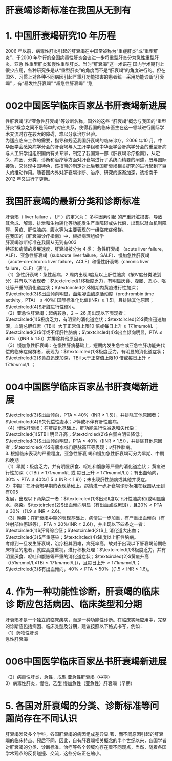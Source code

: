 # 肝衰竭诊断标准在我国从无到有  
# 1. 中国肝衰竭研究10 年历程  
2006 年以前，病毒性肝炎引起的肝衰竭在中国常被称为“重症肝炎”或“重型肝炎”，于2000 年举行的全国病毒性肝炎会议进一步将重型肝炎分为急性重型肝炎、亚急 性重型肝炎和慢性重型肝炎。当时“肝衰竭”这一术语在 国内学术期刊上很少应用，各种研究多是从“重型肝炎”的角度而不是“肝衰竭”的角度进行的。但在国外，习惯上对各种不同病因引起严重肝功能损害的患者统一采用功能诊断“肝衰竭” ，有“暴发性肝衰竭” “超急性肝衰竭” “急  
# 002中国医学临床百家丛书肝衰竭新进展  
性肝衰竭”和“亚急性肝衰竭”等诊断名称。国外的这些 “肝衰竭”概念与我国的“重型肝炎”概念之间不是简单的对应关系，使得我国的临床医生在这一领域进行国际学术交流时存在较大的障碍，难以分享治疗经验。  
为适应临床工作的需要，指导和规范我国肝衰竭的临床诊疗，2006 年10 月，中华医学会感染病学分会的肝衰竭与人工肝学组和中华医学会肝病学分会的重型肝病与人工肝学组组织国内有关专家，制定了我国第一部《肝衰竭诊疗指南》，从定义、病因、分类、诊断和治疗等方面对肝衰竭进行了系统而精要的阐述，既与国际接轨，又体现中国特色，该指南的制定对此后我国肝衰竭相关研究的进行起到了巨大的推动作用。随着国内外对肝衰竭诊断、治疗、研究的逐渐加深，该指南于2012 年又进行了更新。  
#  我国肝衰竭的最新分类和诊断标准  
肝衰竭（ liver failure ， LF ）的定义为： 多种因素引起 的严重肝脏损害，导致其合成、解毒、排泄和生物转化等功能发生严重障碍或失代偿，出现以凝血机制障碍、黄疸、肝性脑病、腹水等为主要表现的一组临床症候群。  
在我国的《肝衰竭诊疗指南》中，根据病理组织学  
肝衰竭诊断标准在我国从无到有003  
特征和病情的发展速度，肝衰竭被分为 4  类： 急性肝衰竭 （acute liver failure，ALF）、亚急性肝衰竭（subacute liver failure，SALF）、慢加急性肝衰竭（acute-on-chronic liver failure，ACLF）和慢性肝衰竭（chronic liver failure，CLF）（表1）。  
（1）急性肝衰竭：急性起病，2 周内出现Ⅱ度及以上肝性脑病（按Ⅳ度分类法划分）并有以下表现者：$\textcircled{1}$极度乏力，有明显厌食、腹胀、恶心、呕吐等严重的消化道症状；$\textcircled{2}$短期内黄疸进行性加深；$\textcircled{3}$出血倾向明显，血浆凝血酶原活动度（prothrombin time activity，PTA）$\leqslant40\%$[ 国际标准化比值$(\mathrm{{INR})\ \geqslant1.5}]$，且排除其他原因；$\textcircled{4}$肝脏进行性缩小。  
（2）亚急性肝衰竭：起病较急，$2\sim26$ 周出现以下表现者：$\textcircled{1}$极度乏力，有明显的消化道症状；$\textcircled{2}$黄疸迅速加深，血清总胆红素（TBil）大于正常值上限10 倍或每日上升$\geqslant17.1mu\mathrm{mol}/\mathrm{L}$ ；$\textcircled{3}$伴或不伴肝性脑病；$\textcircled{4}$出血倾向明显，$\mathrm{PTA}\leqslant40\%$（$(\mathrm{INR}\geqslant1.5)$）并排除其他原因者。  
（3）慢加急性肝衰竭：在慢性肝病基础上，短期内发生急性或亚急性肝功能失代偿的临床症候群者，表现为：$\textcircled{1}$极度乏力，有明显的消化道症状；$\textcircled{2}$黄疸迅速加深，TBil 大于正常值上限10 倍或每日上升$\geqslant17.1mu\mathrm{mol}/\mathrm{L}$ ；  
# 004中国医学临床百家丛书肝衰竭新进展  
$\textcircled{3}$出血倾向，$\mathrm{PTA}\leqslant40\%$（$\mathrm{INR}\geqslant1.5)$），并排除其他原因者；$\textcircled{4}$失代偿性腹水；$\mathcal{S}$伴或不伴有肝性脑病。  
（4）慢性肝衰竭：在肝硬化基础上，肝功能进行性减退和失代偿：$\textcircled{1}$TBil 明显升高；$\textcircled{2}$白蛋白明显降低；$\textcircled{3}$出血倾向明显，$\mathrm{PTA}\leqslant40\%$（$[\mathrm{INR}\geqslant1.5)$），并排除其他原因者；$\textcircled{4}$有腹水或门静脉高压等表现；$\mathcal{S}$肝性脑病。  
3.  根据临床表现的严重程度，亚急性肝衰 竭和慢加急性肝衰竭可分为早期、中期和晚期  
（1）早期：极度乏力，并有明显厌食、呕吐和腹胀等严重的消化道症状； 黄疸进行性加深（ $\mathrm{(TBi)}\geqslant171mu\mathrm{mol}/\mathrm{L}$  或 每日上升$\geqslant17.1mu\mathrm{mol}/\mathrm{L})$）；有出血倾向，$30\%<\mathrm{PTA}\leqslant40\%$$(1.5\leqslant\mathrm{INR}<1.9)$）；未出现肝性脑病或其他并发症。  
2）中期：在肝衰竭早期的表现基础上，病情进一步肝衰竭诊断标准在我国从无到有005  
发展，出现以下两条之一者：$\textcircled{1}$出现Ⅱ度以下肝性脑病和/或明显腹水、感染。$\textcircled{2}$出血倾向明显（有出血点或瘀斑），且$20\%<\mathrm{PTA}\leqslant30\%$（$(1.9\leqslant\mathrm{INR}<2.6)$。  
（3）晚期：在肝衰竭中期的表现基础上，病情进一步加重，有严重出血倾向（有注射部位瘀斑等），$\mathrm{PTA}\leqslant20\%$$(\mathrm{INR}\geqslant2.6)$），并出现以下四条之一者：$\textcircled{1}$肝肾综合征；$\textcircled{2}$上 消化道大出血；$\textcircled{3}$严重感染；$\textcircled{4}$Ⅱ度以上肝性脑病。  
考虑到一旦发生肝衰竭，治疗极其困难，病死率高，故对于出现以下肝衰竭前期临床特征的患者，就应高度重视，进行积极处理：$\textcircled{1}$极度乏力，并有明显厌食、呕吐和腹胀等严重的消化道症状；$\textcircled{2}$黄疸升高（$(51mu\mathrm{mol}/\mathrm{L}\leqslant$$\mathrm{TBi}\leqslant171mu\mathrm{mol}/\mathrm{L}\rangle$），且每日上升$\geqslant17.1mu\mathrm{mol}/\mathrm{L}$；$\textcircled{3}$有出血倾向，$40\%<\mathrm{PTA}\leqslant50\%$（$(1.5<\mathrm{INR}\leqslant1.6)$。  
# 4.  作为一种功能性诊断，肝衰竭的临床诊 断应包括病因、临床类型和分期  
肝衰竭不是一个独立的临床疾病，而是一种功能性诊断。在临床实际应用中，完整的诊断应包括病因、临床类型及分期，建议按照以下格式书写，例如：  
（1）药物性肝炎  
急性肝衰竭  
# 006中国医学临床百家丛书肝衰竭新进展  
（2）病毒性肝炎，急性，戊型            亚急性肝衰竭（中期）  
3）病毒性肝炎，慢性，乙型            慢加急性（亚急性）肝衰竭（早期）  
# 5. 各国对肝衰竭的分类、诊断标准等问题尚存在不同认识  
肝衰竭涉及多个学科，各国肝衰竭的病因组成差异显 著，而不同原因引起的肝衰竭的临床特点、预后不同，因此，自有肝衰竭相关概念的半个世纪以来，各国学者对肝衰竭的分类、诊断标准、治疗等各个领域均存在着不同观点，当然，随着各国学术观点的反复碰撞、交流，这些分歧正在缩小。  

